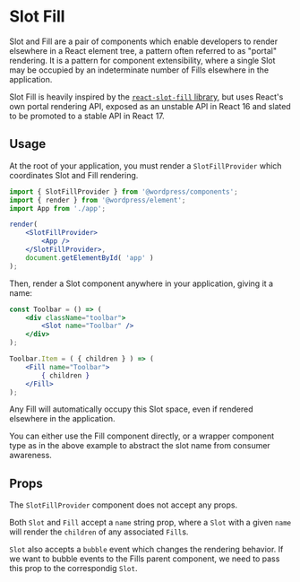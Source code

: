 Slot Fill
=========

Slot and Fill are a pair of components which enable developers to render elsewhere in a React element tree, a pattern often referred to as "portal" rendering. It is a pattern for component extensibility, where a single Slot may be occupied by an indeterminate number of Fills elsewhere in the application.

Slot Fill is heavily inspired by the [`react-slot-fill` library](https://github.com/camwest/react-slot-fill), but uses React's own portal rendering API, exposed as an unstable API in React 16 and slated to be promoted to a stable API in React 17.

## Usage

At the root of your application, you must render a `SlotFillProvider` which coordinates Slot and Fill rendering.

```jsx
import { SlotFillProvider } from '@wordpress/components';
import { render } from '@wordpress/element';
import App from './app';

render(
	<SlotFillProvider>
		<App />
	</SlotFillProvider>,
	document.getElementById( 'app' )
);
```

Then, render a Slot component anywhere in your application, giving it a name:

```jsx
const Toolbar = () => (
	<div className="toolbar">
		<Slot name="Toolbar" />
	</div>
);

Toolbar.Item = ( { children } ) => (
	<Fill name="Toolbar">
		{ children }
	</Fill>
);
```

Any Fill will automatically occupy this Slot space, even if rendered elsewhere in the application.

You can either use the Fill component directly, or a wrapper component type as in the above example to abstract the slot name from consumer awareness.

## Props

The `SlotFillProvider` component does not accept any props.

Both `Slot` and `Fill` accept a `name` string prop, where a `Slot` with a given `name` will render the `children` of any associated `Fill`s.

`Slot` also accepts a `bubble` event which changes the rendering behavior. If we want to bubble events to the Fills parent component, we need to pass this prop to the correspondig `Slot`.